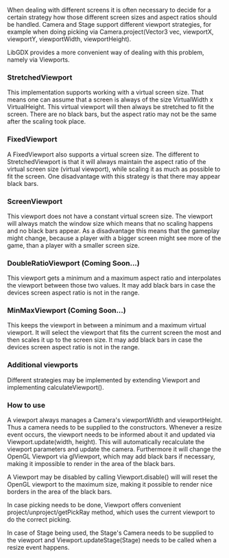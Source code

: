 When dealing with different screens it is often necessary to decide for a certain strategy how those different screen sizes and aspect ratios should be handled. Camera and Stage support different viewport strategies, for example when doing picking via Camera.project(Vector3 vec, viewportX, viewportY, viewportWidth, viewportHeight).

LibGDX provides a more convenient way of dealing with this problem, namely via Viewports.

### StretchedViewport
This implementation supports working with a virtual screen size. That means one can assume that a screen is always of the size VirtualWidth x VirtualHeight. This virtual viewport will then always be stretched to fit the screen. There are no black bars, but the aspect ratio may not be the same after the scaling took place.

### FixedViewport
A FixedViewport also supports a virtual screen size. The different to StretchedViewport is that it will always maintain the aspect ratio of the virtual screen size (virtual viewport), while scaling it as much as possible to fit the screen. One disadvantage with this strategy is that there may appear black bars.

### ScreenViewport
This viewport does not have a constant virtual screen size. The viewport will always match the window size which means that no scaling happens and no black bars appear. As a disadvantage this means that the gameplay might change, because a player with a bigger screen might see more of the game, than a player with a smaller screen size.

### DoubleRatioViewport (Coming Soon...)
This viewport gets a minimum and a maximum aspect ratio and interpolates the viewport between those two values. It may add black bars in case the devices screen aspect ratio is not in the range.

### MinMaxViewport (Coming Soon...)
This keeps the viewport in between a minimum and a maximum virtual viewport. It will select the viewport that fits the current screen the most and then scales it up to the screen size. It may add black bars in case the devices screen aspect ratio is not in the range.

### Additional viewports
Different strategies may be implemented by extending Viewport and implementing calculateViewport().

### How to use
A viewport always manages a Camera's viewportWidth and viewportHeight. Thus a camera needs to be supplied to the constructors. Whenever a resize event occurs, the viewport needs to be informed about it and updated via Viewport.update(width, height). This will automatically recalculate the viewport parameters and update the camera. Furthermore it will change the OpenGL Viewport via glViewport, which may add black bars if necessary, making it impossible to render in the area of the black bars.

A Viewport may be disabled by calling Viewport.disable() will will reset the OpenGL viewport to the maximum size, making it possible to render nice borders in the area of the black bars.

In case picking needs to be done, Viewport offers convenient project/unproject/getPickRay method, which uses the current viewport to do the correct picking.

In case of Stage being used, the Stage's Camera needs to be supplied to the viewport and Viewport.updateStage(Stage) needs to be called when a resize event happens.